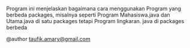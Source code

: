 Program ini menjelaskan bagaimana cara menggunakan Program yang berbeda packages, 
misalnya seperti Program Mahasiswa.java dan Utama.java di satu packages tetapi Program lingkaran.
java di packages berbeda

@author taufik.amary@gmail.com
